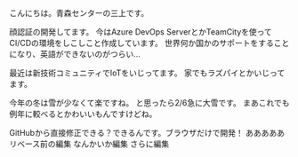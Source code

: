 こんにちは。青森センターの三上です。

顔認証の開発してます。
今はAzure DevOps ServerとかTeamCityを使ってCI/CDの環境をしこしこと作成しています。
世界何か国かのサポートをすることになり、英語ができないのがつらい…

最近は新技術コミュニティでIoTをいじってます。
家でもラズパイとかいじってます。

今年の冬は雪が少なくて楽ですね。
と思ったら2/6急に大雪です。
まあこれでも例年に較べるとかわいいもんですけどね。

GitHubから直接修正できる？できるんです。ブラウザだけで開発！
あああああ
リベース前の編集
なんかいか編集
さらに編集